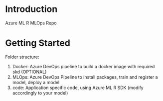 # Introduction 
Azure ML R MLOps Repo 
  
  
# Getting Started
Folder structure:  
1.	Docker: Azure DevOps pipeline to build a docker image with required skd (OPTIONAL)  
2.	MLOps: Azure DevOps Pipeline to install packages, train and register a model, deploy a model  
3.	code: Application specific code, using Azure ML R SDK (modify accordingly to your model)  
